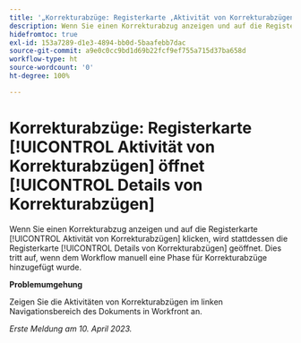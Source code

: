 ```yaml
---
title: '„Korrekturabzüge: Registerkarte ‚Aktivität von Korrekturabzügen‘ öffnet ‚Details von Korrekturabzügen‘“'
description: Wenn Sie einen Korrekturabzug anzeigen und auf die Registerkarte „Aktivität von Korrekturabzügen“ klicken, wird stattdessen die Registerkarte „Details von Korrekturabzügen“ geöffnet. Dies tritt auf, wenn dem Workflow manuell eine Phase für Korrekturabzüge hinzugefügt wurde.
hidefromtoc: true
exl-id: 153a7289-d1e3-4894-bb0d-5baafebb7dac
source-git-commit: a9e0c0cc9bd1d69b22fcf9ef755a715d37ba658d
workflow-type: ht
source-wordcount: '0'
ht-degree: 100%

---
```


# Korrekturabzüge: Registerkarte [!UICONTROL Aktivität von Korrekturabzügen] öffnet [!UICONTROL Details von Korrekturabzügen]

<!--This article is on WF and WFP TOCs-->

Wenn Sie einen Korrekturabzug anzeigen und auf die Registerkarte [!UICONTROL Aktivität von Korrekturabzügen] klicken, wird stattdessen die Registerkarte [!UICONTROL Details von Korrekturabzügen] geöffnet. Dies tritt auf, wenn dem Workflow manuell eine Phase für Korrekturabzüge hinzugefügt wurde.

**Problemumgehung**

Zeigen Sie die Aktivitäten von Korrekturabzügen im linken Navigationsbereich des Dokuments in Workfront an.

_Erste Meldung am 10. April 2023._
